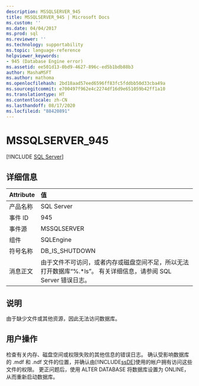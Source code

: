 ```yaml
---
description: MSSQLSERVER_945
title: MSSQLSERVER_945 | Microsoft Docs
ms.custom: ''
ms.date: 04/04/2017
ms.prod: sql
ms.reviewer: ''
ms.technology: supportability
ms.topic: language-reference
helpviewer_keywords:
- 945 (Database Engine error)
ms.assetid: ee501d13-0bd9-4627-896c-ed5b1bdb88b3
author: MashaMSFT
ms.author: mathoma
ms.openlocfilehash: 2bd18aad57eed6596ff83fc5fddbb50d33cba49a
ms.sourcegitcommit: e700497f962e4c2274df16d9e651059b42ff1a10
ms.translationtype: HT
ms.contentlocale: zh-CN
ms.lasthandoff: 08/17/2020
ms.locfileid: "88420891"
---
```

# <a name="mssqlserver_945"></a>MSSQLSERVER_945
 [!INCLUDE [SQL Server](../../includes/applies-to-version/sqlserver.md)]
  
## <a name="details"></a>详细信息  
  
| Attribute | 值 |  
| :-------- | :---- |  
|产品名称|SQL Server|  
|事件 ID|945|  
|事件源|MSSQLSERVER|  
|组件|SQLEngine|  
|符号名称|DB_IS_SHUTDOWN|  
|消息正文|由于文件不可访问，或者内存或磁盘空间不足，所以无法打开数据库“%.*ls”。  有关详细信息，请参阅 SQL Server 错误日志。|  
  
## <a name="explanation"></a>说明  
由于缺少文件或其他资源，因此无法访问数据库。  
  
## <a name="user-action"></a>用户操作  
检查有关内存、磁盘空间或权限失败的其他信息的错误日志。 确认受影响数据库的 .mdf 和 .ndf 文件的位置，并确认由[!INCLUDE[ssDE](../../includes/ssde-md.md)]使用的帐户拥有访问这些文件的权限。 更正问题后，使用 ALTER DATABASE 将数据库设置为 ONLINE，从而重新启动数据库。  
  
